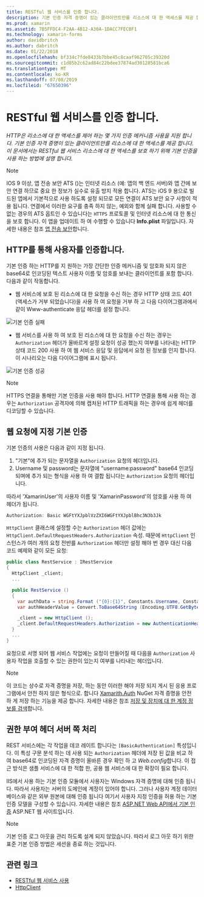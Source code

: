 ```yaml
---
title: RESTful 웹 서비스를 인증 합니다.
description: 기본 인증 자격 증명이 있는 클라이언트만를 리소스에 대 한 액세스를 제공 합니다. 이 문서에서는 RESTful 웹 서비스 리소스에 대 한 액세스를 보호 하기 위해 기본 인증을 사용 하는 방법에 설명 합니다.
ms.prod: xamarin
ms.assetid: 7B5FFDC4-F2AA-4B12-A30A-1DACC7FECBF1
ms.technology: xamarin-forms
author: davidbritch
ms.author: dabritch
ms.date: 01/22/2018
ms.openlocfilehash: bf334c7fde8433b7bbe45c8caaf962705c39320d
ms.sourcegitcommit: c1d85b2c62ad84c22bdee37874ad30128581bca6
ms.translationtype: MT
ms.contentlocale: ko-KR
ms.lasthandoff: 07/08/2019
ms.locfileid: "67650396"
---
```

# <a name="authenticate-a-restful-web-service"></a>RESTful 웹 서비스를 인증 합니다.

_HTTP은 리소스에 대 한 액세스를 제어 하는 몇 가지 인증 메커니즘 사용을 지원 합니다. 기본 인증 자격 증명이 있는 클라이언트만를 리소스에 대 한 액세스를 제공 합니다. 이 문서에서는 RESTful 웹 서비스 리소스에 대 한 액세스를 보호 하기 위해 기본 인증을 사용 하는 방법에 설명 합니다._

> [!NOTE]
> IOS 9 이상, 앱 전송 보안 ATS ()는 인터넷 리소스 (예: 앱의 백 엔드 서버)와 앱 간에 보안 연결 하므로 중요 한 정보가 실수로 유출 방지 적용 합니다. ATS는 iOS 9 용으로 빌드된 앱에서 기본적으로 사용 하도록 설정 되므로 모든 연결이 ATS 보안 요구 사항이 적용 됩니다. 연결에서 이러한 요구를 충족 하지 않는, 예외와 함께 실패 합니다.
> 사용할 수 없는 경우의 ATS 옵트인 수 있습니다는 `HTTPS` 프로토콜 및 인터넷 리소스에 대 한 통신을 보호 합니다. 이 앱을 업데이트 하 여 수행할 수 있습니다 **Info.plist** 파일입니다. 자세한 내용은 참조 [앱 전송 보안](~/ios/app-fundamentals/ats.md)합니다.

## <a name="authenticating-users-over-http"></a>HTTP를 통해 사용자를 인증합니다.

기본 인증 하는 HTTP를 지 원하는 가장 간단한 인증 메커니즘 및 암호화 되지 않은 base64로 인코딩된 텍스트 사용자 이름 및 암호를 보내는 클라이언트를 포함 합니다. 다음과 같이 작동합니다.

- 웹 서비스에 보호 된 리소스에 대 한 요청을 수신 하는 경우 HTTP 상태 코드 401 (액세스가 거부 되었습니다)을 사용 하 여 요청을 거부 하 고 다음 다이어그램과에서 같이 Www-authenticate 응답 헤더를 설정 합니다.

![](rest-images/basic-authentication-fail.png "기본 인증 실패")

- 웹 서비스를 사용 하 여 보호 된 리소스에 대 한 요청을 수신 하는 경우는 `Authorization` 헤더가 올바르게 설정 요청이 성공 했는지 여부를 나타내는 HTTP 상태 코드 200 사용 하 여 웹 서비스 응답 및 응답에서 요청 된 정보를 인지 합니다. 이 시나리오는 다음 다이어그램에 표시 됩니다.

![](rest-images/basic-authentication-success.png "기본 인증 성공")

> [!NOTE]
> HTTPS 연결을 통해만 기본 인증을 사용 해야 합니다. HTTP 연결을 통해 사용 하는 경우는 <code>Authorization</code> 공격자에 의해 캡처된 HTTP 트래픽을 하는 경우에 쉽게 헤더를 디코딩할 수 있습니다.

## <a name="specifying-basic-authentication-in-a-web-request"></a>웹 요청에 지정 기본 인증

기본 인증의 사용은 다음과 같이 지정 됩니다.

1. "기본"에 추가 되는 문자열을 `Authorization` 요청의 헤더입니다.
1. Username 및 password는 문자열에 "username:password" base64 인코딩되며에 추가 되는 형식을 사용 하 여 결합 됩니다는 `Authorization` 요청의 헤더입니다.

따라서 'XamarinUser'의 사용자 이름 및 'XamarinPassword'의 암호를 사용 하 여 헤더가 됩니다.

```csharp
Authorization: Basic WGFtYXJpblVzZXI6WGFtYXJpblBhc3N3b3Jk
```

`HttpClient` 클래스에 설정할 수는 `Authorization` 헤더 값에는 `HttpClient.DefaultRequestHeaders.Authorization` 속성. 때문에 `HttpClient` 인스턴스가 여러 개의 요청 전반를 `Authorization` 헤더만 설정 해야 번 경우 대신 다음 코드 예제와 같이 모든 요청:

```csharp
public class RestService : IRestService
{
  HttpClient _client;
  ...

  public RestService ()
  {
    var authData = string.Format ("{0}:{1}", Constants.Username, Constants.Password);
    var authHeaderValue = Convert.ToBase64String (Encoding.UTF8.GetBytes (authData));

    _client = new HttpClient ();
    _client.DefaultRequestHeaders.Authorization = new AuthenticationHeaderValue ("Basic", authHeaderValue);
  }
  ...
}
```

요청으로 서명 되어 웹 서비스 작업에는 요청이 만들어질 때 다음을 `Authorization` 사용자 작업을 호출할 수 있는 권한이 있는지 여부를 나타내는 헤더입니다.

> [!NOTE]
> 이 코드는 상수로 자격 증명을 저장, 하는 동안 이러한 해야 저장 되지 게시 된 응용 프로그램에서 안전 하지 않은 형식으로. 합니다 [Xamarith.Auth](https://www.nuget.org/packages/Xamarin.Auth/) NuGet 자격 증명을 안전 하 게 저장 하는 기능을 제공 합니다. 자세한 내용은 참조 [저장 및 장치에 대 한 계정 정보를 검색](~/xamarin-forms/data-cloud/authentication/oauth.md)합니다.

## <a name="processing-the-authorization-header-server-side"></a>권한 부여 헤더 서버 쪽 처리

REST 서비스에는 각 작업을 데코 레이트 합니다는 `[BasicAuthentication]` 특성입니다. 이 특성 구문 분석 하는 데 사용 되는 `Authorization` 헤더에 저장 된 값을 비교 하 여 base64로 인코딩된 자격 증명이 올바른 경우 확인 하 고 *Web.config*합니다. 이 접근 방식은 샘플 서비스에 대 한 적합 한, 공용 웹 서비스에 대 한 확장이 필요 합니다.

IIS에서 사용 하는 기본 인증 모듈에서 사용자는 Windows 자격 증명에 대해 인증 됩니다. 따라서 사용자는 서버의 도메인에 계정이 있어야 합니다. 그러나 사용자 계정 데이터베이스와 같은 외부 원본에 대해 인증 됩니다 여기서 사용자 지정 인증을 허용 하는 기본 인증 모델을 구성할 수 있습니다. 자세한 내용은 참조 [ASP.NET Web API에서 기본 인증](http://www.asp.net/web-api/overview/security/basic-authentication) ASP.NET 웹 사이트입니다.

> [!NOTE]
> 기본 인증 로그 아웃을 관리 하도록 설계 되지 않았습니다. 따라서 로그 아웃 하기 위한 표준 기본 인증 방법은 세션을 종료 하는 것입니다.

## <a name="related-links"></a>관련 링크

- [RESTful 웹 서비스 사용](~/xamarin-forms/data-cloud/web-services/rest.md)
- [HttpClient](https://msdn.microsoft.com/library/system.net.http.httpclient(v=vs.110).aspx)
